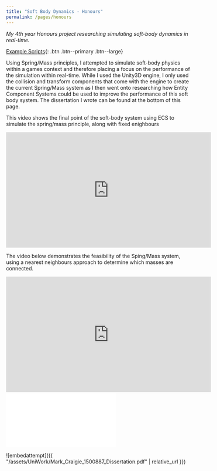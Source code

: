 ```yaml
---
title: "Soft Body Dynamics - Honours"
permalink: /pages/honours
---
```


*My 4th year Honours project researching simulating soft-body dynamics in real-time.*

[Example Scripts]({{"https://github.com/LeSmurk/ExampleCode/tree/master/SoftBodiesHons"}}){: .btn .btn--primary .btn--large}

Using Spring/Mass principles, I attempted to simulate soft-body physics within a games context and therefore placing a focus on the performance of the simulation within real-time. While I used the Unity3D engine, I only used the collision and transform components that come with the engine to create the current Spring/Mass system as I then went onto researching how Entity Component Systems could be used to improve the performance of this soft body system. The dissertation I wrote can be found at the bottom of this page.

This video shows the final point of the soft-body system using ECS to simulate the spring/mass principle, along with fixed enighbours
<iframe width="560" height="315" src="https://www.youtube.com/embed/NaVvGqzRaIw" title="YouTube video player" frameborder="0" allow="accelerometer; autoplay; clipboard-write; encrypted-media; gyroscope; picture-in-picture" allowfullscreen></iframe>

The video below demonstrates the feasibility of the Sping/Mass system, using a nearest neighbours approach to determine which masses are connected.

<iframe width="560" height="315" src="https://www.youtube.com/embed/e-H2lSZaFJc" frameborder="0" allow="accelerometer; autoplay; encrypted-media; gyroscope; picture-in-picture" allowfullscreen></iframe>

<embed src="/assets/UniWork/Mark_Craigie_1500887_Dissertation.pdf" type="application/pdf" />

![embedattempt]({{ "/assets/UniWork/Mark_Craigie_1500887_Dissertation.pdf" | relative_url }})
